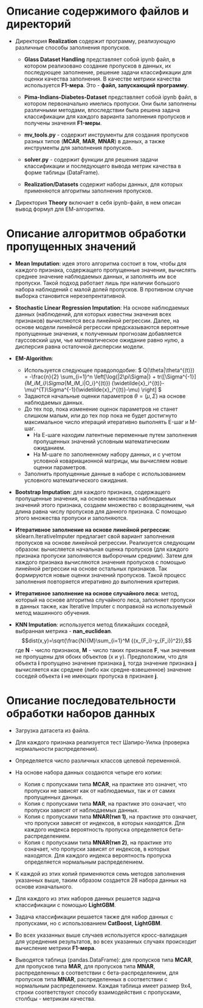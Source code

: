 # Описание содержимого файлов и директорий

* Директория **Realization** содержит программу, реализующую различные способы заполнения пропусков.
	* **Glass Dataset Handling** представляет собой ipynb файл, в котором реализовано создание пропусков в данных, их последующее заполнение, решение задачи классификации для оценки качества заполнения. В качестве метрики качества используется **F1-мера**. Это - **файл, запускающий программу**.
    * **Pima-Indians-Diabetes-Dataset** представляет собой ipynb файл, в котором первоначально имелись пропуски. Они были заполнены различными методами, впоследствии была решена задача классификации для каждого варианта заполнения пропусков и получены значения  **F1-меры**.

	* **mv_tools.py** - содержит инструменты для создания пропусков разных типов (**MCAR**, **MAR**, **MNAR**) в данных, а также инструменты для заполнения пропусков.

	* **solver.py** - содержит функции для решения задачи классификации и последующего вывода метрик качества в форме таблицы (DataFrame).

	* **Realization/Datasets** содержит наборы данных, для которых применяются алгоритмы заполнения пропусков. 

* Директория **Theory** включает в себя ipynb-файл, в нем описан вывод формул для ЕМ-алгоритма.

# Описание алгоритмов обработки пропущенных значений

* **Mean Imputation**: идея этого алгоритма состоит в том, чтобы для каждого признака, содержащего пропущенные значения, вычислять среднее значение наблюдаемых данных, и заполнять им все пропуски. Такой подход работает лишь при наличии большого набора наблюдений с малой долей пропусков. В противном случае выборка становится нерезепрентативной.

* **Stochastic Linear Regression Imputation**: На основе наблюдаемых данных (наблюдений, для которых известны значения всех признаков) вычисляются веса линейной регрессии. Далее, на основе модели линейной регрессии предсказываются вероятные пропущенные значения, к полученным прогнозам добавляется гауссовский шум, чье математическое ожидание равно нулю, а дисперсия равна остаточной дисперсии модели.

* **EM-Algorithm**:
    * Используется следующее правдоподобие:
      $ Q(\theta|\theta^{(t)}) =   -\frac{n}{2} \sum_{i=1}^n \left[\log{|2\pi\Sigma|} + tr([\Sigma^{-1}]_{M_iM_i}\Sigma_{M_iM_i|O_i}^{(t)}) (\widetilde{x}_i^{(t)}-\mu)^{T}\Sigma^{-1}(\widetilde{x}_i^{(t)}-\mu) \right] $
	* Задаются начальные оценки параметров $\theta=(\mu, \Sigma)$ на основе наблюдаемых данных.
	* До тех пор, пока изменение оценок параметров не станет слишком малым, или до тех пор пока не будет достигнуто максимальное число итераций итеративно выполнять E-шаг и M-шаг.
		* На Е-шаге находим латентные переменные путем заполнения пропущенных значений условным математическим ожиданием. 
		* На М-шаге по заполненному набору данных, и с учетом условной ковариационной матрицы, мы вычисляем новые оценки параметров.
	* Заполнить пропущенные данные в наборе с использованием условного математического ожидания.

	
* **Bootstrap Imputation**: для каждого признака, содержащего пропущенные значения, на основе множества наблюдаемых значений этого признака, создаем множество с возвращением, чья длина равна числу пропусков для данного признака. С помощью этого множества пропуски и заполняются.

* **Итеративное заполнение на основе линейной регрессии**: sklearn.IterativeImputer предлагает свой вариант заполнения пропусков на основе линейной регрессии. Реализуется следующим образом: вычисляется начальная оценка пропусков (для каждого признака пропуски заполняются выборочным средним). Затем для каждого признака вычисляются значения пропусков с помощью линейной регрессии на основе остальных признаков. Так формируются новые оценки значений пропусков. Такой процесс заполнения повторяется итеративно до выполнения критерия.

* **Итеративное заполнение на основе случайного леса**: метод, который на основе алгоритма случайного леса, заполняет пропуски в данных также, как Iterative Imputer с поправкой на используемый метод машинного обучения.
* **KNN Imputation**: используется метод ближайших соседей, выбранная метрика - **nan_euclidean**. $$dist(x,y)=\sqrt{\frac{N}{M}\sum_{i=1}^M {(x_{F_i}-y_{F_i})^2}},$$ где **N** - число признаков, **M** - число таких признаков **F**, чьи значения не пропущены для обоих объектов (x и y). Предположим, что для объекта **i** пропущено значение признака **j**, тогда значение признака **j** вычисляется как среднее (либо как средне-взвешенное) значение соседей объекта **i** не имеющих пропуска в признаке **j**.

# Описание последовательности обработки наборов данных

* Загрузка датасета из файла.

* Для каждого признака реализуется тест Шапиро-Уилка (проверка нормальности распределения).

* Определяется число различных классов целевой переменной.

* На основе набора данных создаются четыре его копии:
	* Копия с пропусками типа **MCAR**, на практике это означет, что пропуски не зависят как от наблюдаемых, так и от самих пропущенных данных.
	* Копия с пропусками типа **MAR**, на практике это означает, что пропуски зависят от наблюдаемых данных.
	* Копия с пропусками типа **MNAR(тип 1)**, на практике это означает, что пропуски зависят от индексов, в которых находятся. Для каждого индекса вероятность пропуска определяется бета-распределением.
	* Копия с пропусками типа **MNAR(тип 2)**, на практике это означает, что пропуски зависят от индексов, в которых находятся. Для каждого индекса вероятность пропуска определяется нормальным распределением.

* К каждой из этих копий применяются семь методов заполнения указанных выше, таким образом создается 28 набора данных на основе изначального.

* Для каждого из этих наборов данных решается задача классификации с помощью **LightGBM**.

* Задача классификации решается также для набор данных с пропусками, но с использованием **CatBoost**, **LightGBM**.

* Во всех указанных выше случаев используется кросс-валидация для усреднения результатов, во всех указанных случаях происходит вычисление метрики **F1-мера**.

* Выводятся таблица (pandas.DataFrame): для пропусков типа **MCAR**, для пропусков типа **MAR**, для пропусков типа **MNAR**, распределенных в соответствии с бета-распределением, для пропусков типа **MNAR**, распределенных в соответствии с нормальным распределением. Каждая таблица имеет размер 9x4, строки соответствуют способу взаимодействия с пропусками, столбцы - метрикам качества.